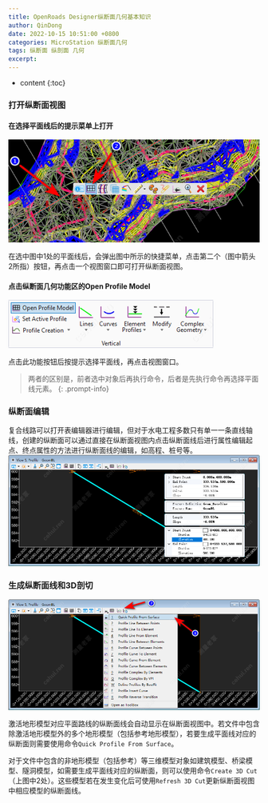 ```yaml
---
title: OpenRoads Designer纵断面几何基本知识
author: QinDong
date: 2022-10-15 10:51:00 +0800
categories: MicroStation 纵断面几何
tags: 纵断面 纵剖面 几何
excerpt: 
---
```

* content
{:toc}

### 打开纵断面视图
#### 在选择平面线后的提示菜单上打开
![](/img/2022/2022-10-15-15-24-07.png)

在选中图中1处的平面线后，会弹出图中所示的快捷菜单，点击第二个（图中箭头2所指）按钮，再点击一个视图窗口即可打开纵断面视图。

#### 点击纵断面几何功能区的Open Profile Model
![](/img/2022/2022-10-15-15-26-55.png)

点击此功能按钮后按提示选择平面线，再点击视图窗口。

>两者的区别是，前者选中对象后再执行命令，后者是先执行命令再选择平面线元素。
{: .prompt-info}

### 纵断面编辑
复合线路可以打开表编辑器进行编辑，但对于水电工程多数只有单一一条直线轴线，创建的纵断面可以通过直接在纵断面视图内点击纵断面线后进行属性编辑起点、终点属性的方法进行纵断面线的编辑，如高程、桩号等。
![](/img/2022/2022-10-15-15-32-56.png)

### 生成纵断面线和3D剖切
![](/img/2022/2022-10-15-15-35-20.png)

激活地形模型对应平面路线的纵断面线会自动显示在纵断面视图中。若文件中包含除激活地形模型外的多个地形模型（包括参考地形模型），若要生成平面线对应的纵断面则需要使用命令`Quick Profile From Surface`。

对于文件中包含的非地形模型（包括参考）等三维模型对象如建筑模型、桥梁模型、隧洞模型，如需要生成平面线对应的纵断面，则可以使用命令`Create 3D Cut`（上图中2处）。这些模型若在发生变化后可使用`Refresh 3D Cut`更新纵断面视图中相应模型的纵断面线。